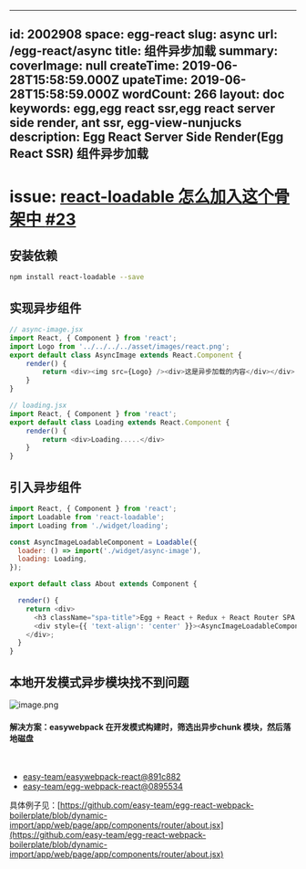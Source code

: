 
---
id: 2002908
space: egg-react
slug: async
url: /egg-react/async
title: 组件异步加载
summary: 
coverImage: null
createTime: 2019-06-28T15:58:59.000Z 
upateTime: 2019-06-28T15:58:59.000Z
wordCount: 266
layout: doc
keywords: egg,egg react ssr,egg react server side render, ant ssr, egg-view-nunjucks
description: Egg React Server Side Render(Egg React SSR) 组件异步加载
---


# issue: [react-loadable 怎么加入这个骨架中 ](https://github.com/easy-team/egg-react-webpack-boilerplate/issues/23)[#23](https://github.com/easy-team/egg-react-webpack-boilerplate/issues/23)


## 安装依赖

```bash
npm install react-loadable --save
```

## 

## 实现异步组件

```javascript
// async-image.jsx
import React, { Component } from 'react';
import Logo from '../../../../asset/images/react.png';
export default class AsyncImage extends React.Component {
    render() {
        return <div><img src={Logo} /><div>这是异步加载的内容</div></div>
    }
}

// loading.jsx    
import React, { Component } from 'react';
export default class Loading extends React.Component {
    render() {
        return <div>Loading.....</div>
    }
}

```



## 引入异步组件

```javascript
import React, { Component } from 'react';
import Loadable from 'react-loadable';
import Loading from './widget/loading';

const AsyncImageLoadableComponent = Loadable({
  loader: () => import('./widget/async-image'),
  loading: Loading,
});

export default class About extends Component {

  render() {
    return <div>
      <h3 className="spa-title">Egg + React + Redux + React Router SPA Server Side + Webpack Render Example</h3>
      <div style={{ 'text-align': 'center' }}><AsyncImageLoadableComponent /></div>
    </div>;
  }
}

```


## 本地开发模式异步模块找不到问题
![image.png](https://cdn.nlark.com/yuque/0/2019/png/116733/1561737398221-51eaf5dc-f791-4b30-b930-5914a59c10b6.png#align=left&display=inline&height=430&name=image.png&originHeight=860&originWidth=1360&size=756879&status=done&width=680)


#### 解决方案：easywebpack 在开发模式构建时，筛选出异步chunk 模块，然后落地磁盘
<br />

- [easy-team/easywebpack-react@891c882](https://github.com/easy-team/easywebpack-react/commit/891c882)
- [easy-team/egg-webpack-react@0895534](https://github.com/easy-team/egg-webpack-react/commit/08955343239ae1fbe95035492ce188153d465563)

具体例子见：[https://github.com/easy-team/egg-react-webpack-boilerplate/blob/dynamic-import/app/web/page/app/components/router/about.jsx](https://github.com/easy-team/egg-react-webpack-boilerplate/blob/dynamic-import/app/web/page/app/components/router/about.jsx)

  